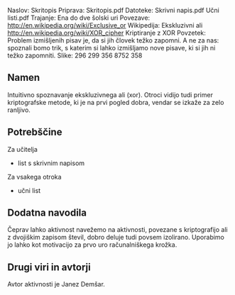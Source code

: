 Naslov: Skritopis
Priprava: Skritopis.pdf
Datoteke: 
	Skrivni napis.pdf
	Učni listi.pdf
Trajanje: Ena do dve šolski uri
Povezave:
	http://en.wikipedia.org/wiki/Exclusive_or Wikipedija: Ekskluzivni ali
	http://en.wikipedia.org/wiki/XOR_cipher Kriptiranje z XOR
Povzetek:
    Problem izmišljenih pisav je, da si jih človek težko zapomni. A ne za nas:
    spoznali bomo trik, s katerim si lahko izmišljamo nove pisave, ki si jih ni
    težko zapomniti.
Slike: 296 299 356 8752 358

Namen
-----

Intuitivno spoznavanje ekskluzivnega ali (xor). Otroci vidijo tudi primer
kriptografske metode, ki je na prvi pogled dobra, vendar se izkaže za zelo ranljivo.

Potrebščine
-----------

Za učitelja

- list s skrivnim napisom

Za vsakega otroka

- učni list

Dodatna navodila
----------------

Čeprav lahko aktivnost navežemo na aktivnosti, povezane s kriptografijo ali z dvojiškim zapisom števil, dobro deluje tudi povsem izolirano. Uporabimo jo lahko kot motivacijo za prvo uro računalniškega krožka.

Drugi viri in avtorji
---------------------

Avtor aktivnosti je Janez Demšar.